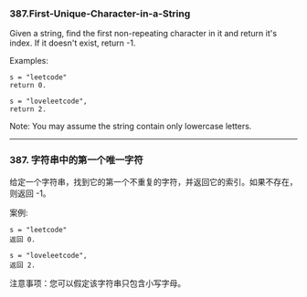 ### 387.First-Unique-Character-in-a-String
Given a string, find the first non-repeating character in it and return it's index. If it doesn't exist, return -1.

Examples:

	s = "leetcode"
	return 0.
	
	s = "loveleetcode",
	return 2.

Note: You may assume the string contain only lowercase letters.

---

### 387. 字符串中的第一个唯一字符

给定一个字符串，找到它的第一个不重复的字符，并返回它的索引。如果不存在，则返回 -1。

案例:

	s = "leetcode"
	返回 0.

	s = "loveleetcode",
	返回 2.

注意事项：您可以假定该字符串只包含小写字母。

